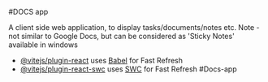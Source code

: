 #DOCS app

A client side web application, to display tasks/documents/notes etc.
Note - not similar to Google Docs, but can be considered as 'Sticky Notes' available in windows



- [@vitejs/plugin-react](https://github.com/vitejs/vite-plugin-react/blob/main/packages/plugin-react/README.md) uses [Babel](https://babeljs.io/) for Fast Refresh
- [@vitejs/plugin-react-swc](https://github.com/vitejs/vite-plugin-react-swc) uses [SWC](https://swc.rs/) for Fast Refresh
# D o c s - a p p 
 
 
